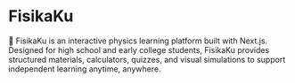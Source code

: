 # FisikaKu
🧪 FisikaKu is an interactive physics learning platform built with Next.js.
Designed for high school and early college students, FisikaKu provides structured materials, calculators, quizzes, and visual simulations to support independent learning anytime, anywhere.
